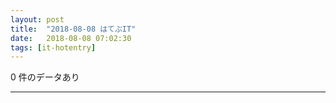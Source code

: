 ```yaml
---
layout: post
title:  "2018-08-08 はてぶIT"
date:   2018-08-08 07:02:30
tags: [it-hotentry]
---
```

0 件のデータあり

<hr>
